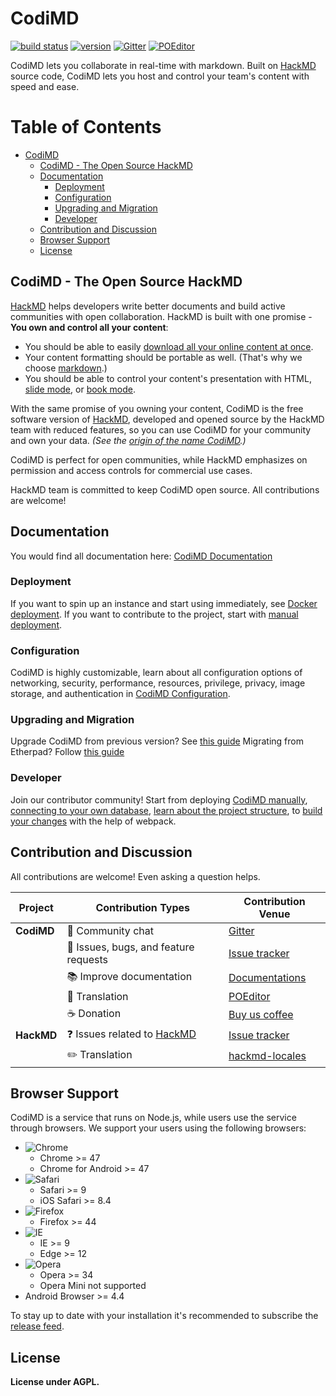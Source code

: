 CodiMD
===

[![build status][travis-image]][travis-url]
[![version][github-version-badge]][github-release-page]
[![Gitter][gitter-image]][gitter-url]
[![POEditor][poeditor-image]][poeditor-url]

CodiMD lets you collaborate in real-time with markdown.
Built on [HackMD](https://hackmd.io) source code, CodiMD lets you host and control your team's content with speed and ease.

<!-- START doctoc generated TOC please keep comment here to allow auto update -->
<!-- DON'T EDIT THIS SECTION, INSTEAD RE-RUN doctoc TO UPDATE -->
# Table of Contents

- [CodiMD](#codimd)
  - [CodiMD - The Open Source HackMD](#codimd---the-open-source-hackmd)
  - [Documentation](#documentation)
    - [Deployment](#deployment)
    - [Configuration](#configuration)
    - [Upgrading and Migration](#upgrading-and-migration)
    - [Developer](#developer)
  - [Contribution and Discussion](#contribution-and-discussion)
  - [Browser Support](#browser-support)
  - [License](#license)

<!-- END doctoc generated TOC please keep comment here to allow auto update -->

## CodiMD - The Open Source HackMD
[HackMD](https://hackmd.io) helps developers write better documents and build active communities with open collaboration.
HackMD is built with one promise - **You own and control all your content**:
- You should be able to easily [download all your online content at once](https://hackmd.io/c/news/%2Fs%2Fr1cx3a3SE).
- Your content formatting should be portable as well. (That's why we choose [markdown](https://hackmd.io/features#Typography).)
- You should be able to control your content's presentation with HTML, [slide mode](https://hackmd.io/p/slide-example), or [book mode](https://hackmd.io/c/book-example/).

With the same promise of you owning your content, CodiMD is the free software version of [HackMD](https://hackmd.io), developed and opened source by the HackMD team with reduced features, so you can use CodiMD for your community and own your data. *(See the [origin of the name CodiMD](https://github.com/hackmdio/hackmd/issues/720).)* 

CodiMD is perfect for open communities, while HackMD emphasizes on permission and access controls for commercial use cases. 

HackMD team is committed to keep CodiMD open source. All contributions are welcome!

## Documentation
You would find all documentation here: [CodiMD Documentation](https://hackmd.io/c/codimd-documentation)

### Deployment
If you want to spin up an instance and start using immediately, see [Docker deployment](https://hackmd.io/c/codimd-documentation/%2Fs%2Fcodimd-documentation#Deployment).
If you want to contribute to the project, start with [manual deployment](https://hackmd.io/c/codimd-documentation/%2Fs%2Fcodimd-manual-deployment).

### Configuration
CodiMD is highly customizable, learn about all configuration options of networking, security, performance, resources, privilege, privacy, image storage, and authentication in [CodiMD Configuration](https://hackmd.io/c/codimd-documentation/%2Fs%2Fcodimd-configuration).

### Upgrading and Migration
Upgrade CodiMD from previous version? See [this guide](https://hackmd.io/c/codimd-documentation/%2Fs%2Fcodimd-upgrade)
Migrating from Etherpad? Follow [this guide](https://hackmd.io/c/codimd-documentation/%2Fs%2Fcodimd-migration-etherpad)

### Developer
Join our contributor community! Start from deploying [CodiMD manually](https://hackmd.io/c/codimd-documentation/%2Fs%2Fcodimd-manual-deployment), [connecting to your own database](https://hackmd.io/c/codimd-documentation/%2Fs%2Fcodimd-db-connection), [learn about the project structure](https://hackmd.io/c/codimd-documentation/%2Fs%2Fcodimd-project-structure), to [build your changes](https://hackmd.io/c/codimd-documentation/%2Fs%2Fcodimd-webpack) with the help of webpack.

## Contribution and Discussion
All contributions are welcome! Even asking a question helps.

| Project | Contribution Types | Contribution Venue |
| ------- | ------------------ | ------------------ |
|**CodiMD**|:couple: Community chat|[Gitter][gitter-url]|
||:bug: Issues, bugs, and feature requests|[Issue tracker](https://github.com/hackmdio/codimd/issues)|
||:books: Improve documentation|[Documentations](https://hackmd.io/c/codimd-documentation)|
||:pencil: Translation|[POEditor][poeditor-url]|
||:coffee: Donation|[Buy us coffee](https://www.paypal.com/cgi-bin/webscr?cmd=_donations&business=KDGS4PREHX6QQ&lc=US&item_name=HackMD&currency_code=USD&bn=PP%2dDonationsBF%3abtn_donate_LG%2egif%3aNonHosted)|
|**HackMD**|:question: Issues related to [HackMD](https://hackmd.io/)|[Issue tracker](https://github.com/hackmdio/hackmd-io-issues/issues)|
||:pencil2: Translation|[hackmd-locales](https://github.com/hackmdio/hackmd-locales/tree/master/locales)|

## Browser Support

CodiMD is a service that runs on Node.js, while users use the service through browsers. We support your users using the following browsers: 
- ![Chrome](http://browserbadge.com/chrome/47/18px)
    - Chrome >= 47
    - Chrome for Android >= 47
- ![Safari](http://browserbadge.com/safari/9/18px)
    - Safari >= 9
    - iOS Safari >= 8.4
- ![Firefox](http://browserbadge.com/firefox/44/18px)
    - Firefox >= 44
- ![IE](http://browserbadge.com/ie/9/18px)
    - IE >= 9
    - Edge >= 12
- ![Opera](http://browserbadge.com/opera/34/18px)
    - Opera >= 34
    - Opera Mini not supported
- Android Browser >= 4.4

To stay up to date with your installation it's recommended to subscribe the [release feed][github-release-feed].

## License

**License under AGPL.**

[gitter-image]: https://img.shields.io/badge/gitter-hackmdio/codimd-blue.svg	
[gitter-url]: https://gitter.im/hackmdio/hackmd
[travis-image]: https://travis-ci.com/hackmdio/codimd.svg?branch=master
[travis-url]: https://travis-ci.com/hackmdio/codimd
[github-version-badge]: https://img.shields.io/github/release/hackmdio/codimd.svg
[github-release-page]: https://github.com/hackmdio/codimd/releases
[github-release-feed]: https://github.com/hackmdio/codimd/releases.atom
[poeditor-image]: https://img.shields.io/badge/POEditor-translate-blue.svg
[poeditor-url]: https://poeditor.com/join/project/q0nuPWyztp
